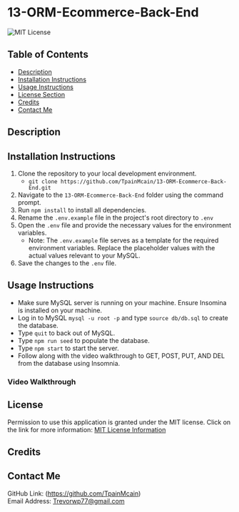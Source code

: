 # 13-ORM-Ecommerce-Back-End
![MIT License](https://img.shields.io/badge/license-MIT-important)

## Table of Contents
  - [Description](#description)
  - [Installation Instructions](#installation-instructions)
  - [Usage Instructions](#usage-instructions)
  - [License Section](#license)
  - [Credits](#credits)
  - [Contact Me](#contact-me)
  
## Description


## Installation Instructions
1. Clone the repository to your local development environment.
    * ```git clone https://github.com/TpainMcain/13-ORM-Ecommerce-Back-End.git```
2. Navigate to the ```13-ORM-Ecommerce-Back-End``` folder using the command prompt.
3. Run ```npm install``` to install all dependencies.
4. Rename the ```.env.example``` file in the project's root directory to ```.env```
5. Open the ```.env``` file and provide the necessary values for the environment variables.
    * Note: The ```.env.example``` file serves as a template for the required environment variables. Replace the placeholder values with the actual values relevant to your MySQL.
6. Save the changes to the ```.env``` file.

## Usage Instructions
* Make sure MySQL server is running on your machine. Ensure Insomina is installed on your machine.
*  Log in to MySQL ```mysql -u root -p``` and type ```source db/db.sql``` to create the database.
*   Type ```quit``` to back out of MySQL.
*   Type ```npm run seed``` to populate the database.
*   Type ```npm start``` to start the server.
*   Follow along with the video walkthrough to GET, POST, PUT, AND DEL from the database using Insomnia.

### Video Walkthrough


## License
Permission to use this application is granted under the MIT license.
Click on the link for more information: [MIT License Information](https://opensource.org/licenses/MIT)
  
## Credits


## Contact Me
GitHub Link: (https://github.com/TpainMcain)<br>
Email Address: <Trevorwp77@gmail.com>
